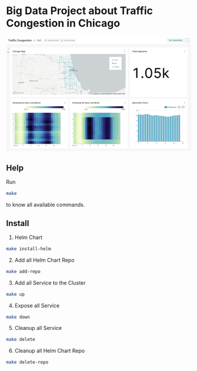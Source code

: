 # Big Data Project about Traffic Congestion in Chicago

![alt text](style/image.png)

## Help

Run

```bash
make
```

to know all available commands.

## Install

1. Helm Chart

```bash
make install-helm
```

2. Add all Helm Chart Repo

```bash
make add-repo
```

3. Add all Service to the Cluster

```bash
make up
```

4. Expose all Service

```bash
make down
```

5. Cleanup all Service

```bash
make delete
```

6. Cleanup all Helm Chart Repo 
```bash
make delete-repo
```


